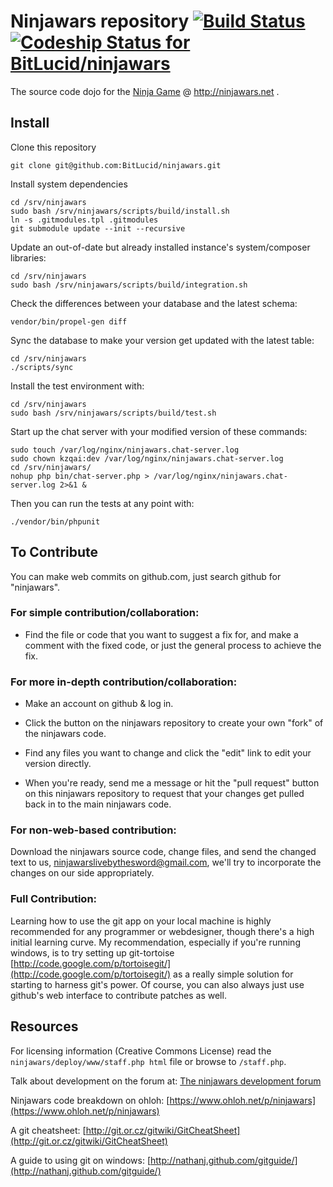 # Ninjawars repository [![Build Status](https://travis-ci.org/BitLucid/ninjawars.png?branch=news)](https://travis-ci.org/BitLucid/ninjawars) [ ![Codeship Status for BitLucid/ninjawars](https://www.codeship.io/projects/7c7b3800-3608-0132-36b5-4e1d56e5e814/status)](https://www.codeship.io/projects/41292)
The source code dojo for the [Ninja Game](http://www.ninjawars.net) @ http://ninjawars.net .

## Install

Clone this repository

	git clone git@github.com:BitLucid/ninjawars.git

Install system dependencies

	cd /srv/ninjawars
	sudo bash /srv/ninjawars/scripts/build/install.sh
	ln -s .gitmodules.tpl .gitmodules
	git submodule update --init --recursive
	
Update an out-of-date but already installed instance's system/composer libraries:

	cd /srv/ninjawars
	sudo bash /srv/ninjawars/scripts/build/integration.sh

Check the differences between your database and the latest schema:

    vendor/bin/propel-gen diff

Sync the database to make your version get updated with the latest table:

	cd /srv/ninjawars
	./scripts/sync

Install the test environment with:

	cd /srv/ninjawars
	sudo bash /srv/ninjawars/scripts/build/test.sh

Start up the chat server with your modified version of these commands:

	sudo touch /var/log/nginx/ninjawars.chat-server.log
	sudo chown kzqai:dev /var/log/nginx/ninjawars.chat-server.log
	cd /srv/ninjawars/
	nohup php bin/chat-server.php > /var/log/nginx/ninjawars.chat-server.log 2>&1 &

Then you can run the tests at any point with:

    ./vendor/bin/phpunit

## To Contribute

You can make web commits on github.com, just search github for "ninjawars".  

### For simple contribution/collaboration:

- Find the file or code that you want to suggest a fix for, and make a comment with the fixed code, or just the general process to achieve the fix.

### For more in-depth contribution/collaboration:

- Make an account on github & log in.

- Click the button on the ninjawars repository to create your own "fork" of the ninjawars code.
- Find any files you want to change and click the "edit" link to edit your version directly.
- When you're ready, send me a message or hit the "pull request" button on this ninjawars repository to request that your changes get pulled back in to the main ninjawars code.

### For non-web-based contribution:
Download the ninjawars source code, change files, and send the changed text to us, <ninjawarslivebythesword@gmail.com>, we'll try to incorporate the changes on our side appropriately.

### Full Contribution:
Learning how to use the git app on your local machine is highly recommended for any programmer or webdesigner, though there's a high initial learning curve.  My recommendation, especially if you're running windows, is to try setting up git-tortoise [http://code.google.com/p/tortoisegit/](http://code.google.com/p/tortoisegit/) as a really simple solution for starting to harness git's power.  Of course, you can also always just use github's web interface to contribute patches as well.

## Resources

For licensing information (Creative Commons License) read the `ninjawars/deploy/www/staff.php html` file or browse to `/staff.php`.

Talk about development on the forum at: 
[The ninjawars development forum](http://ninjawars.proboards.com/index.cgi?board=Devel1)

Ninjawars code breakdown on ohloh:
[https://www.ohloh.net/p/ninjawars](https://www.ohloh.net/p/ninjawars)

A git cheatsheet:
[http://git.or.cz/gitwiki/GitCheatSheet](http://git.or.cz/gitwiki/GitCheatSheet)

A guide to using git on windows:
[http://nathanj.github.com/gitguide/](http://nathanj.github.com/gitguide/)